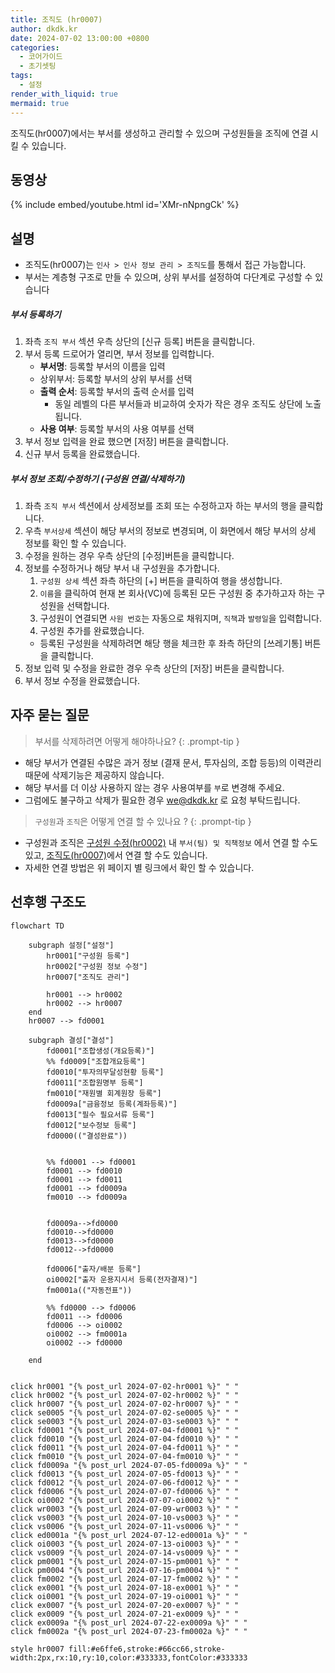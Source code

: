 ```yaml
---
title: 조직도 (hr0007)
author: dkdk.kr
date: 2024-07-02 13:00:00 +0800
categories:
  - 코어가이드
  - 초기셋팅
tags:
  - 설정
render_with_liquid: true
mermaid: true
---
```

조직도(hr0007)에서는 부서를 생성하고 관리할 수 있으며 구성원들을 조직에 연결 시킬 수 있습니다. 

## 동영상

{% include embed/youtube.html id='XMr-nNpngCk' %}

## 설명

- 조직도(hr0007)는 `인사 > 인사 정보 관리 > 조직도`를 통해서 접근 가능합니다.
- 부서는 계층형 구조로 만들 수 있으며, 상위 부서를 설정하여 다단계로 구성할 수 있습니다

##### 부서 등록하기
1. 좌측 `조직 부서` 섹션 우측 상단의 [신규 등록] 버튼을 클릭합니다.
2. 부서 등록 드로어가 열리면, 부서 정보를 입력합니다.
	* **부서명**: 등록할 부서의 이름을 입력
	- 상위부서: 등록할 부서의 상위 부서를 선택
	- **출력 순서**: 등록할 부서의 출력 순서를 입력
		- 동일 레벨의 다른 부서들과 비교하여 숫자가 작은 경우 조직도 상단에 노출됩니다. 
	- **사용 여부**: 등록할 부서의 사용 여부를 선택
3. 부서 정보 입력을 완료 했으면 [저장] 버튼을 클릭합니다.
4. 신규 부서 등록을 완료했습니다.

##### 부서 정보 조회/수정하기 (구성원 연결/삭제하기)
1. 좌측 `조직 부서` 섹션에서 상세정보를 조회 또는 수정하고자 하는 부서의 행을 클릭합니다.
2. 우측 `부서상세` 섹션이 해당 부서의 정보로 변경되며, 이 화면에서 해당 부서의 상세 정보를 확인 할 수 있습니다.
3. 수정을 원하는 경우 우측 상단의 [수정]버튼을 클릭합니다.
4. 정보를 수정하거나 해당 부서 내 구성원을 추가합니다.
	1. `구성원 상세` 섹션 좌측 하단의 [+] 버튼을 클릭하여 행을 생성합니다.
	2. `이름`을 클릭하여 현재 본 회사(VC)에 등록된 모든 구성원 중 추가하고자 하는 구성원을 선택합니다.
	3. 구성원이 연결되면 `사원 번호`는 자동으로 채워지며, `직책`과 `발령일`을 입력합니다.
	4. 구성원 추가를 완료했습니다.
	- 등록된 구성원을 삭제하려면 해당 행을 체크한 후 좌측 하단의 [쓰레기통] 버튼을 클릭합니다.
5. 정보 입력 및 수정을 완료한 경우 우측 상단의 [저장] 버튼을 클릭합니다.
6. 부서 정보 수정을 완료했습니다.

## 자주 묻는 질문

> 부서를 삭제하려면 어떻게 해야하나요?
{: .prompt-tip }
- 해당 부서가 연결된 수많은 과거 정보 (결재 문서, 투자심의, 조합 등등)의 이력관리 때문에 삭제기능은 제공하지 않습니다.
- 해당 부서를 더 이상 사용하지 않는 경우 사용여부를 `부`로 변경해 주세요.
- 그럼에도 불구하고 삭제가 필요한 경우 we@dkdk.kr 로 요청 부탁드립니다.

> `구성원`과 `조직`은 어떻게 연결 할 수 있나요 ?
{: .prompt-tip }
- 구성원과 조직은 [구성원 수정(hr0002)](https://guide.vcworks.kr/posts/hr0002/) 내 `부서(팀) 및 직책정보` 에서 연결 할 수도 있고, [조직도(hr0007)](https://guide.vcworks.kr/posts/hr0007/)에서 연결 할 수도 있습니다.
- 자세한 연결 방법은 위 페이지 별 링크에서 확인 할 수 있습니다.



## 선후행 구조도

```mermaid
flowchart TD

    subgraph 설정["설정"]
        hr0001["구성원 등록"]
        hr0002["구성원 정보 수정"]
        hr0007["조직도 관리"]

        hr0001 --> hr0002
        hr0002 --> hr0007    
    end
    hr0007 --> fd0001

    subgraph 결성["결성"]
        fd0001["조합생성(개요등록)"]
        %% fd0009["조합개요등록"]
        fd0010["투자의무달성현황 등록"]
        fd0011["조합원명부 등록"]
        fm0010["재원별 회계원장 등록"]
        fd0009a["금융정보 등록(계좌등록)"]
        fd0013["필수 필요서류 등록"]
        fd0012["보수정보 등록"]
        fd0000(("결성완료"))

        
        %% fd0001 --> fd0001
        fd0001 --> fd0010
        fd0001 --> fd0011 
        fd0001 --> fd0009a 
        fm0010 --> fd0009a


        fd0009a-->fd0000
        fd0010-->fd0000
        fd0013-->fd0000
        fd0012-->fd0000

        fd0006["출자/배분 등록"]
        oi0002["출자 운용지시서 등록(전자결재)"]
        fm0001a(("자동전표"))

        %% fd0000 --> fd0006
        fd0011 --> fd0006
        fd0006 --> oi0002 
        oi0002 --> fm0001a
        oi0002 --> fd0000

    end

    
click hr0001 "{% post_url 2024-07-02-hr0001 %}" " "
click hr0002 "{% post_url 2024-07-02-hr0002 %}" " "
click hr0007 "{% post_url 2024-07-02-hr0007 %}" " "
click se0005 "{% post_url 2024-07-02-se0005 %}" " "
click se0003 "{% post_url 2024-07-03-se0003 %}" " "
click fd0001 "{% post_url 2024-07-04-fd0001 %}" " "
click fd0010 "{% post_url 2024-07-04-fd0010 %}" " "
click fd0011 "{% post_url 2024-07-04-fd0011 %}" " "
click fm0010 "{% post_url 2024-07-04-fm0010 %}" " "
click fd0009a "{% post_url 2024-07-05-fd0009a %}" " "
click fd0013 "{% post_url 2024-07-05-fd0013 %}" " "
click fd0012 "{% post_url 2024-07-06-fd0012 %}" " "
click fd0006 "{% post_url 2024-07-07-fd0006 %}" " "
click oi0002 "{% post_url 2024-07-07-oi0002 %}" " "
click wr0003 "{% post_url 2024-07-09-wr0003 %}" " "
click vs0003 "{% post_url 2024-07-10-vs0003 %}" " "
click vs0006 "{% post_url 2024-07-11-vs0006 %}" " "
click ed0001a "{% post_url 2024-07-12-ed0001a %}" " "
click oi0003 "{% post_url 2024-07-13-oi0003 %}" " "
click vs0009 "{% post_url 2024-07-14-vs0009 %}" " "
click pm0001 "{% post_url 2024-07-15-pm0001 %}" " "
click pm0004 "{% post_url 2024-07-16-pm0004 %}" " "
click fm0002 "{% post_url 2024-07-17-fm0002 %}" " "
click ex0001 "{% post_url 2024-07-18-ex0001 %}" " "
click oi0001 "{% post_url 2024-07-19-oi0001 %}" " "
click ex0007 "{% post_url 2024-07-20-ex0007 %}" " "
click ex0009 "{% post_url 2024-07-21-ex0009 %}" " "
click ex0009a "{% post_url 2024-07-22-ex0009a %}" " "
click fm0002a "{% post_url 2024-07-23-fm0002a %}" " "

style hr0007 fill:#e6ffe6,stroke:#66cc66,stroke-width:2px,rx:10,ry:10,color:#333333,fontColor:#333333
```
